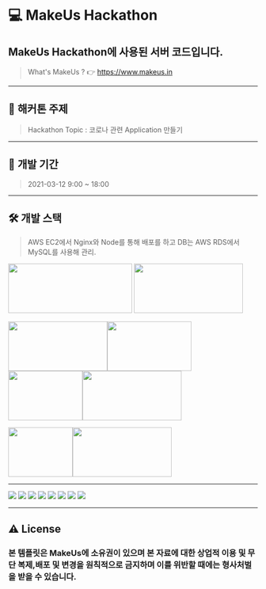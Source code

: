 # :computer: MakeUs Hackathon

## MakeUs Hackathon에 사용된 서버 코드입니다.
>What's MakeUs ?  👉  https://www.makeus.in
---
## :memo: 해커톤 주제
>Hackathon Topic : 코로나 관련 Application 만들기
---
## :calendar: 개발 기간
> 2021-03-12 9:00 ~ 18:00
---
## 🛠 개발 스택
>AWS EC2에서 Nginx와 Node를 통해 배포를 하고 DB는 AWS RDS에서 MySQL를 사용해 관리.

<img src="https://firebasestorage.googleapis.com/v0/b/mangoplate-a1a46.appspot.com/o/nginx.png?alt=media&token=838f77d3-a729-4a81-b1ad-8befaf55d429" width="250" height="100"> <img src="https://miro.medium.com/max/960/0*uXXbbKGKNQUQonbC.png" width="220" height="100">


<img src="https://upload.wikimedia.org/wikipedia/commons/thumb/9/93/Amazon_Web_Services_Logo.svg/1200px-Amazon_Web_Services_Logo.svg.png" width="200" height="100"><img src="https://img1.daumcdn.net/thumb/R800x0/?scode=mtistory2&fname=https%3A%2F%2Fblog.kakaocdn.net%2Fdn%2FbnveOL%2FbtqKylNzdtm%2FN9aaEvOxd7Hm0N0KJYg6l0%2Fimg.png" width="170" height="100"><img src="https://media.vlpt.us/images/ayoung0073/post/e736dc61-9be5-4f91-b751-4a1f64bc4a97/rds.png" width="150" height="100"><img src="https://media.vlpt.us/images/leejh3224/post/eeea9dd5-d99a-4b7b-9024-d4866d48ca70/mysql.png" width="200" height="100">


<img src="https://firebasestorage.googleapis.com/v0/b/mangoplate-a1a46.appspot.com/o/android%2010.png?alt=media&token=b46b3b81-a75e-4718-ba0c-f4c2e021f67c" width="130" height="100"><img src="https://firebasestorage.googleapis.com/v0/b/mangoplate-a1a46.appspot.com/o/1_oNM0JVqivoi3lVPF6ygp9Q.png?alt=media&token=016ecf7d-c87b-41ac-aff2-74f7b129417e" width="200" height="100">

---

<img src="https://firebasestorage.googleapis.com/v0/b/mangoplate-a1a46.appspot.com/o/Coketlist_%ED%95%B4%EC%BB%A4%ED%86%A4_page-0001.jpg?alt=media&token=bfc5d5e5-e9ea-45f1-bd71-7de76b8cb57a" >

<img src="https://firebasestorage.googleapis.com/v0/b/mangoplate-a1a46.appspot.com/o/Coketlist_%ED%95%B4%EC%BB%A4%ED%86%A4_page-0002.jpg?alt=media&token=dd95f5e8-d2b0-4af3-a9fc-6159e2493454" >

<img src="https://firebasestorage.googleapis.com/v0/b/mangoplate-a1a46.appspot.com/o/Coketlist_%ED%95%B4%EC%BB%A4%ED%86%A4_page-0003.jpg?alt=media&token=f08d4ca8-982d-422c-bd09-6a58e47c84de" >

<img src="https://firebasestorage.googleapis.com/v0/b/mangoplate-a1a46.appspot.com/o/Coketlist_%ED%95%B4%EC%BB%A4%ED%86%A4_page-0004.jpg?alt=media&token=4496de31-148a-4ea7-8bd0-fbb7ec8cd3a4" >

<img src="https://firebasestorage.googleapis.com/v0/b/mangoplate-a1a46.appspot.com/o/Coketlist_%ED%95%B4%EC%BB%A4%ED%86%A4_page-0005.jpg?alt=media&token=850f2bb7-50e7-4bf7-bd05-72b7aa49a7d2" >

<img src="https://firebasestorage.googleapis.com/v0/b/mangoplate-a1a46.appspot.com/o/Coketlist_%ED%95%B4%EC%BB%A4%ED%86%A4_page-0006.jpg?alt=media&token=2e6ff53b-a69c-4dc2-be1b-97a69a3ab575" >

<img src="https://firebasestorage.googleapis.com/v0/b/mangoplate-a1a46.appspot.com/o/Coketlist_%ED%95%B4%EC%BB%A4%ED%86%A4_page-0007.jpg?alt=media&token=d1c52ddd-f33e-4a78-9d34-37644a9b5362" >

<img src="https://firebasestorage.googleapis.com/v0/b/mangoplate-a1a46.appspot.com/o/Coketlist_%ED%95%B4%EC%BB%A4%ED%86%A4_page-0008.jpg?alt=media&token=e2b7ae2e-781c-4205-a82a-fce767262a2c" >


---
## :warning: License
### 본 템플릿은 MakeUs에 소유권이 있으며 본 자료에 대한 상업적 이용 및 무단 복제,배포 및 변경을 원칙적으로 금지하며 이를 위반할 때에는 형사처벌을 받을 수 있습니다.

